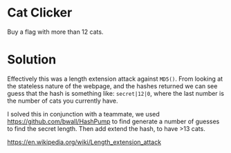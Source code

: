 # Cat Clicker

Buy a flag with more than 12 cats. 

# Solution

Effectively this was a length extension attack against `MD5()`. 
From looking at the stateless nature of the webpage, and the hashes returned we can see guess that the hash is something like:
`secret|12|0`, where the last number is the number of cats you currently have. 

I solved this in conjunction with a teammate, we used https://github.com/bwall/HashPump to find generate a number of guesses to find the secret length. Then add extend the hash, to have >13 cats. 

https://en.wikipedia.org/wiki/Length_extension_attack